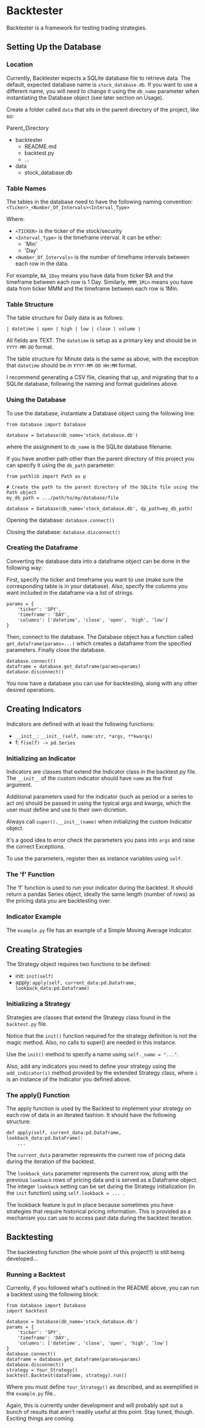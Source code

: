 # Backtester

Backtester is a framework for testing trading strategies.

## Setting Up the Database

### Location

Currently, Backtester expects a SQLite database file to retrieve data. The default, expected database name is ```stock_database.db```. If you want to use a different name, you will need to change it using the ```db_name``` parameter when instantiating the Database object (see later section on Usage).

Create a folder called ```data``` that sits in the parent directory of the project, like so:

Parent_Directory
  - backtester
    - README.md
    - backtest.py
    - ...
  - data
    - stock_database.db

### Table Names

The tables in the database need to have the following naming convention:
    ```<Ticker>_<Number_Of_Intervals><Interval_Type>```

Where:
- ```<TICKER>``` is the ticker of the stock/security
- ```<Interval_Type>``` is the timeframe interval. It can be either:
    - 'Min'
    - 'Day'
- ```<Number_Of_Intervals>``` is the number of timeframe intervals between each row in the data.

For example, ```BA_1Day``` means you have data from ticker BA and the timeframe between each row is 1 Day. Similarly, ```MMM_1Min``` means you have data from ticker MMM and the timeframe between each row is 1Min.

### Table Structure

The table structure for Daily data is as follows:

```| datetime | open | high | low | close | volume |```

All fields are TEXT. The ```datetime``` is setup as a primary key and should be in ```YYYY-MM-DD``` format.

The table structure for Minute data is the same as above, with the exception that ```datetime``` should be in ```YYYY-MM-DD HH:MM``` format.

I recommend generating a CSV file, cleaning that up, and migrating that to a SQLite database, following the naming and format guidelines above.

### Using the Database

To use the database, instantiate a Database object using the following line:

```
from database import Database

database = Database(db_name='stock_database.db')
```

where the assignment to ```db_name``` is the SQLite database filename.

If you have another path other than the parent directory of this project you can specify it using the ```db_path``` parameter:

```
from pathlib import Path as p

# Create the path to the parent directory of the SQLite file using the Path object
my_db_path = .../path/to/my/database/file

database = Database(db_name='stock_database.db', dp_path=my_db_path)
```

Opening the database:
``` database.connect() ```

Closing the database:
``` database.disconnect() ```

### Creating the Dataframe

Converting the database data into a dataframe object can be done in the following way:

First, specify the ticker and timeframe you want to use (make sure the corresponding table is in your database). Also, specify the columns you want included in the dataframe via a list of strings.
```
params = {
    'ticker': 'SPY',
    'timeframe': 'DAY',
    'columns': ['datetime', 'close', 'open', 'high', 'low']
}
```

Then, connect to the database. The Database object has a function called ``` get_dataframe(params=...) ``` which creates a dataframe from the specified parameters. Finally close the database.
```
database.connect()
dataframe = database.get_dataframe(params=params)
database.disconnect()
```

You now have a database you can use for backtesting, along with any other desired operations.

## Creating Indicators

Indicators are defined with at least the following functions:
- `__init__`: ```__init__(self, name:str, *args, **kwargs)```
- f: ```f(self) -> pd.Series```

### Initializing an Indicator

Indicators are classes that extend the Indicator class in the backtest.py file. The ```__init__``` of the custom indicator should have ```name``` as the first argument.

Additional parameters used for the indicator (such as period or a series to act on) should be passed in using the typical args and kwargs, which the user must define and use to their own dicretion.

Always call ```super().__init__(name)``` when initializing the custom Indicator object.

It's a good idea to error check the parameters you pass into ```args``` and raise the correct Exceptions.

To use the parameters, register then as instance variables using ```self```.

### The 'f' Function

The 'f' function is used to run your indicator during the backtest. It should return a pandas Series object, ideally the same length (number of rows) as the pricing data you are backtesting over.

### Indicator Example

The ```example.py``` file has an example of a Simple Moving Average Indicator.

## Creating Strategies

The Strategy object requires two functions to be defined:
- init: ```init(self)```
- apply: ```apply(self, current_data:pd.Dataframe, lookback_data:pd.Dataframe)```

### Initializing a Strategy

Strategies are classes that extend the Strategy class found in the ```backtest.py``` file.

Notice that the ```init()``` function required for the strategy definition is not the magic method. Also, no calls to super() are needed in this instance.

Use the ```init()``` method to specify a name using ```self._name = "..."```.

Also, add any indicators you need to define your strategy using the ```add_indicator(i)``` method provided by the extended Strategy class, where `i` is an instance of the Indicator you defined above.

### The apply() Function

The apply function is used by the Backtest to implement your strategy on each row of data in an iterated fashion. It should have the following structure:

```
def apply(self, current_data:pd.Dataframe, lookback_data:pd.DataFrame):
    ...
```

The ```current_data``` parameter represents the current row of pricing data during the iteration of the backtest.

The ```lookback_data``` parameter represents the current row, along with the previous ```lookback``` rows of pricing data and is served as a Dataframe object. The integer ```lookback``` setting can be set during the Strategy initialization (in the ```init``` function) using ```self.lookback = ... ```.

The lookback feature is put in place because sometimes you have strategies that require historical pricing information. This is provided as a mechanism you can use to access past data during the backtest iteration.

## Backtesting

The backtesting function (the whole point of this project!!) is still being developed...

### Running a Backtest

Currently, if you followed what's outlined in the README above, you can run a backtest using the following block:

```
from database import Database
import backtest

database = Database(db_name='stock_database.db')
params = {
    'ticker': 'SPY',
    'timeframe': 'DAY',
    'columns': ['datetime', 'close', 'open', 'high', 'low']
}
database.connect()
dataframe = database.get_dataframe(params=params)
database.disconnect()
strategy = Your_Strategy()
backtest.Backtest(dataframe, strategy).run()
```

Where you must define ```Your_Strategy()``` as described, and as exemplified in the ```example.py``` file..

Again, this is currently under development and will probably spit out a bunch of results that aren't readily useful at this point. Stay tuned, though. Exciting things are coming.